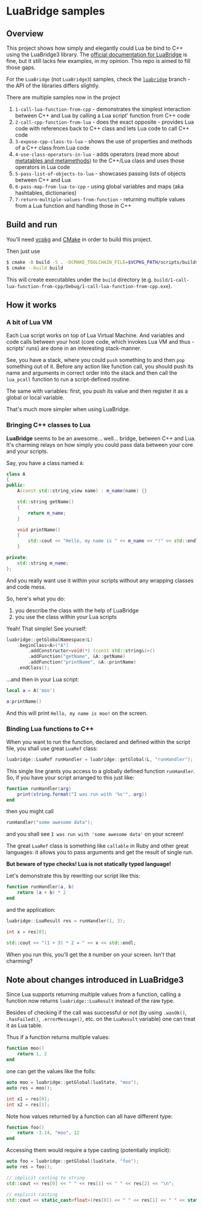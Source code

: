 # LuaBridge samples

## Overview

This project shows how simply and elegantly could Lua be bind to C++ using the LuaBridge3 library.
The [official documentation for LuaBridge](https://kunitoki.github.io/LuaBridge3/Manual)
is fine, but it still lacks few examples, in my opinion. This repo is aimed to fill those gaps.

For the `LuaBridge` (not `LuaBridge3`) samples, check the [`luabridge`](https://github.com/shybovycha/lua-bridge-sample/tree/luabridge) branch - the API of the libraries differs slightly.

There are multiple samples now in the project

1. `1-call-lua-function-from-cpp` - demonstrates the simplest interaction between C++ and Lua by calling a Lua script' function from C++ code
2. `2-call-cpp-function-from-lua` - does the exact opposite - provides Lua code with references back to C++ class and lets Lua code to call C++ code
3. `3-expose-cpp-class-to-lua` - shows the use of properties and methods of a C++ class from Lua code
4. `4-use-class-operators-in-lua` - adds operators (read more about [metatables and metamethods](http://www.lua.org/manual/5.4/manual.html#2.4)) to the C++/Lua class and uses those operators in Lua code
5. `5-pass-list-of-objects-to-lua` - showcases passing lists of objects between C++ and Lua
6. `6-pass-map-from-lua-to-cpp` - using global variables and maps (aka hashtables, dictionaries)
7. `7-return-multiple-values-from-function` - returning multiple values from a Lua function and handling those in C++

## Build and run

You'll need [vcpkg](https://github.com/microsoft/vcpkg) and [CMake](https://cmake.org/) in order to build this project.

Then just use

```bash
$ cmake -B build -S . -DCMAKE_TOOLCHAIN_FILE=$VCPKG_PATH/scripts/buildsystems/vcpkg.cmake
$ cmake --build build
```

This will create executables under the `build` directory (e.g. `build/1-call-lua-function-from-cpp/Debug/1-call-lua-function-from-cpp.exe`).

## How it works

### A bit of Lua VM

Each Lua script works on top of Lua Virtual Machine. And variables and
code calls between your host (core code, which invokes Lua VM and thus -
scripts' runs) are done in an interesting stack-manner.

See, you have a stack, where you could `push` something to and then `pop`
something out of it. Before any action like function call, you should
push its name and arguments in correct order into the stack and then
call the `lua_pcall` function to run a script-defined routine.

The same with variables: first, you push its value and then register it as
a global or local variable.

That's much more simpler when using LuaBridge.

### Bringing C++ classes to Lua

**LuaBridge** seems to be an awesome... well... bridge, between C++ and Lua.
It's charming relays on how simply you could pass data between your core
and your scripts.

Say, you have a class named `A`:

```cpp
class A
{
public:
    A(const std::string_view name) : m_name(name) {}

    std::string getName()
    {
        return m_name;
    }

    void printName()
    {
        std::cout << "Hello, my name is " << m_name << "!" << std::endl;
    }

private:
    std::string m_name;
};
```

And you really want use it within your scripts without any wrapping classes
and code mess.

So, here's what you do:

1. you describe the class with the help of LuaBridge
2. you use the class within your Lua scripts

Yeah! That simple! See yourself:

```cpp
luabridge::getGlobalNamespace(L)
    .beginClass<A>("A")
        .addConstructor<void(*) (const std::string&)>()
        .addFunction("getName", &A::getName)
        .addFunction("printName", &A::printName)
    .endClass();
```

...and then in your Lua script:

```lua
local a = A('moo')

a:printName()
```

And this will print `Hello, my name is moo!` on the screen.

### Binding Lua functions to C++

When you want to run the function, declared and defined within the script file,
you shall use great `LuaRef` class:

```cpp
luabridge::LuaRef runHandler = luabridge::getGlobal(L, "runHandler");
```

This single line grants you access to a globally defined function `runHandler`.
So, if you have your script arranged to this just like:

```lua
function runHandler(arg)
    print(string.format("I was run with '%s'", arg))
end
```

then you might call

```cpp
runHandler("some awesome data");
```

and you shall see `I was run with 'some awesome data'` on your screen!

The great `LuaRef` class is something like `callable` in Ruby and other great
languages: it allows you to pass arguments and get the result of single run.

**But beware of type checks! Lua is not statically typed language!**

Let's demonstrate this by rewriting our script like this:

```lua
function runHandler(a, b)
    return (a + b) * 2
end
```

and the application:

```cpp
luabridge::LuaResult res = runHandler(1, 3);

int x = res[0];

std::cout << "(1 + 3) * 2 = " << x << std::endl;
```

When you run this, you'll get the `8` number on your screen. Isn't that charming?

## Note about changes introduced in LuaBridge3

Since Lua supports returning multiple values from a function, calling a function now returns `luabridge::LuaResult` instead of the raw type.

Besides of checking if the call was successful or not (by using `.wasOk()`, `.hasFailed()`, `.errorMessage()`, etc. on the `LuaResult` variable)
one can treat it as Lua table.

Thus if a function returns multiple values:

```lua
function moo()
    return 1, 2
end
```

one can get the values like the folls:

```cpp
auto moo = luabridge::getGlobal(luaState, "moo");
auto res = moo();

int x1 = res[0];
int x2 = res[1];
```

Note how values returned by a function can all have different type:

```lua
function foo()
    return -3.14, "moo", 12
end
```

Accessing them would require a type casting (potentially implicit):

```cpp
auto foo = luabridge::getGlobal(luaState, "foo");
auto res = foo();

// implicit casting to string
std::cout << res[0] << " " << res[1] << " " << res[2] << "\n";

// explicit casting
std::cout << static_cast<float>(res[0]) << " " << res[1] << " " << static_cast<int>(res[2]) << "\n";
```
